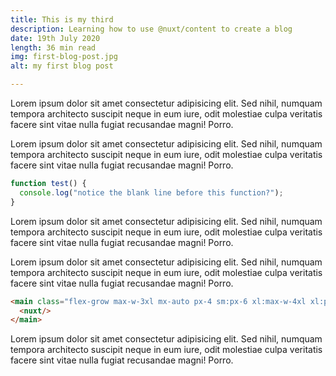 ```yaml
---
title: This is my third
description: Learning how to use @nuxt/content to create a blog
date: 19th July 2020
length: 36 min read
img: first-blog-post.jpg
alt: my first blog post

---
```


Lorem ipsum dolor sit amet consectetur adipisicing elit. Sed nihil, numquam tempora architecto suscipit neque in eum iure, odit molestiae culpa veritatis facere sint vitae nulla fugiat recusandae magni! Porro.

Lorem ipsum dolor sit amet consectetur adipisicing elit. Sed nihil, numquam tempora architecto suscipit neque in eum iure, odit molestiae culpa veritatis facere sint vitae nulla fugiat recusandae magni! Porro.

```js
function test() {
  console.log("notice the blank line before this function?");
}
```

Lorem ipsum dolor sit amet consectetur adipisicing elit. Sed nihil, numquam tempora architecto suscipit neque in eum iure, odit molestiae culpa veritatis facere sint vitae nulla fugiat recusandae magni! Porro.

Lorem ipsum dolor sit amet consectetur adipisicing elit. Sed nihil, numquam tempora architecto suscipit neque in eum iure, odit molestiae culpa veritatis facere sint vitae nulla fugiat recusandae magni! Porro.

```html
<main class="flex-grow max-w-3xl mx-auto px-4 sm:px-6 xl:max-w-4xl xl:px-0">
  <nuxt/>
</main>
```

Lorem ipsum dolor sit amet consectetur adipisicing elit. Sed nihil, numquam tempora architecto suscipit neque in eum iure, odit molestiae culpa veritatis facere sint vitae nulla fugiat recusandae magni! Porro.
